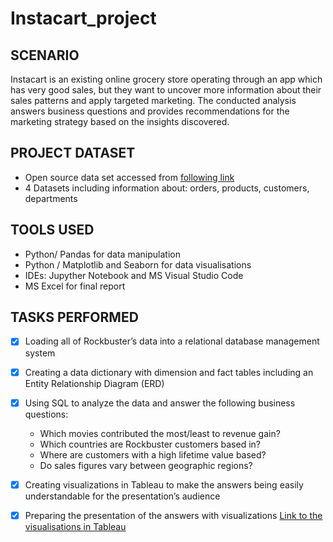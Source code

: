 # Instacart_project

## SCENARIO
Instacart is an existing online grocery store operating through an app which has very good sales, but they want to uncover more information about their sales patterns and apply targeted marketing. The conducted analysis answers business questions and provides recommendations for the marketing strategy based on the insights discovered.

## PROJECT DATASET
- Open source data set accessed from [following link](https://www.instacart.com/datasets/grocery-shopping-2017)
- 4 Datasets including information about: orders, products, customers, departments

## TOOLS USED
-	Python/ Pandas for data manipulation
-	Python / Matplotlib and Seaborn for data visualisations
-	IDEs: Jupyther Notebook and MS Visual Studio Code
- MS Excel for final report

## TASKS PERFORMED
- [x] Loading all of Rockbuster’s data into a relational database management system
- [x] Creating a data dictionary with dimension and fact tables including an Entity Relationship Diagram (ERD)
- [x] Using SQL to analyze the data and answer the following business questions:

  - Which movies contributed the most/least to revenue gain? 
  - Which countries are Rockbuster customers based in?
  - Where are customers with a high lifetime value based? 
  - Do sales figures vary between geographic regions?

- [x] Creating visualizations in Tableau to make the answers being easily understandable for the presentation’s audience
- [x] Preparing the presentation of the answers with visualizations 
      [Link to the visualisations in Tableau](https://public.tableau.com/views/3_10_Rockbusters_Business_Case/Story1?:language=en-US&:display_count=n&:origin=viz_share_link)
